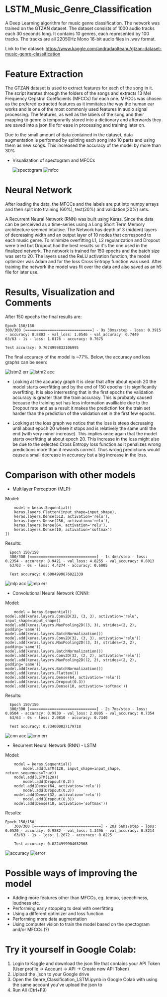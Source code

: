 # LSTM_Music_Genre_Classification
A Deep Learning algorithm for music genre classification. The network was trained on the GTZAN dataset. The dataset consists of 1000 audio tracks each 30 seconds long. It contains 10 genres, each represented by 100 tracks. The tracks are all 22050Hz Mono 16-bit audio files in .wav format.

Link to the dataset:
https://www.kaggle.com/andradaolteanu/gtzan-dataset-music-genre-classification

# Feature Extraction
The GTZAN dataset is used to extract features for each of the song in it. The script iterates through the folders of the songs and extracts 13 Mel Frequency Cepstral Coefficients (MFCCs) for each one. MFCCs was chosen as the prefered extracted features as it immitates the way the human ear works and is one of the most commonly used features in audio signal processing. The features, as well as the labels of the song and their mapping to genre is temporarily stored into a dictionary and afterwards they are saved into a json file for ease in processing and training later on.

Due to the small amount of data contained in the dataset, data augmentation is performed by splitting each song into 10 parts and using them as new songs. This increased the accuracy of the model by more than 30%

- Visualization of spectogram and MFCCs

  ![spectogram](https://user-images.githubusercontent.com/58198596/133607202-d45efc3b-2e06-48c9-b7a4-0d10bc2c28cc.png) 		![mfcc](https://user-images.githubusercontent.com/58198596/133607199-afca9a28-54d6-48b4-ae05-311a908bd9a0.png)
  
# Neural Network
  
After loading the data, the MFCCs and the labels are put into numpy arrays and then split into training (60%), test(20%) and validation(20%) sets.
  
A Recurrent Neural Network (RNN) was built using Keras. Since the data can be perceived as a time-series using a Long Short Term Memory architecture seemed intuitive. The Network has depth of 3 (hidden) layers of decreasing width and an output layer of 10 nodes that correspond to each music genre. To minimize overfitting L1, L2 regularization and Dropout were tried but Dropout had the best results so it's the one used in the finalized network. The network is trained for 150 epochs and the batch size was set to 20. The layers used the ReLU activation function, the model optimizer was Adam and for the loss Cross Entropy function was used. After training the network the model was fit over the data and also saved as an h5 file for later use.
  
# Results, Visualization and Comments
  
After 150 epochs the final results are:
  
	Epoch 150/150
	300/300 [==============================] - 9s 30ms/step - loss: 0.3915 - accuracy: 0.8803 - val_loss: 1.0546 - val_accuracy: 0.7449
	63/63 - 1s - loss: 1.0176 - accuracy: 0.7675

	Test accuracy: 0.7674999833106995


The final accuracy of the model is ~77%. Below, the accuracy and loss graphs can be seen:
  
![lstm2 err](https://user-images.githubusercontent.com/58198596/133780555-6722ec26-10c1-4c4f-852b-0386e0aefb6f.png) ![lstm2 acc](https://user-images.githubusercontent.com/58198596/133780564-597fbf35-cec4-41e2-85d5-7990aa34b703.png)

            

- Looking at the accuracy graph it is clear that after about epoch 20 the model starts overfitting and by the end of 150 epochs it is significantly overfitting. It is also interresting that in the first epochs the validation accuracy is greater than the train accuracy. This is probably caused because the training set has less information availliable due to the Dropout rate and as a result it makes the prediction for the train set harder than the prediction of the validation set in the first few epochs. 

- Looking at the loss graph we notice that the loss is steep decreasing until about epoch 20 where it stops and is relatively the same until the end (with very minor increase). This implies once again that the model starts overfitting at about epoch 20. This increase in the loss might also be due to the selected Cross Entropy loss function as it penalizes wrong predictions more than it rewards correct. Thus wrong predictions would cause a small decrease in accuracy but a big increase in the loss.


# Comparison with other models
- Multilayer Perceptron (MLP):

Model:
	
        model = keras.Sequential([
        keras.layers.Flatten(input_shape=input_shape),
        keras.layers.Dense(512, activation='relu'),
        keras.layers.Dense(256, activation='relu'),
        keras.layers.Dense(64, activation='relu'),
        keras.layers.Dense(10, activation='softmax')
    ])


Results:

      Epoch 150/150
      300/300 [==============================] - 1s 4ms/step - loss: 0.2354 - accuracy: 0.9421 - val_loss: 4.8255 - val_accuracy: 0.6013
      63/63 - 0s - loss: 4.4274 - accuracy: 0.6005

      Test accuracy: 0.6004999876022339
   
  
![mlp acc](https://user-images.githubusercontent.com/58198596/133784877-a35d667c-e31a-46ad-beaa-b1035bc30615.png) ![mlp err](https://user-images.githubusercontent.com/58198596/133784871-71b5a958-deb8-417e-ab0b-47524b371d3c.png)


- Convolutional Neural Network (CNN):

Model:

      	model = keras.Sequential()
	model.add(keras.layers.Conv2D(32, (3, 3), activation='relu', input_shape=input_shape))
	model.add(keras.layers.MaxPooling2D((3, 3), strides=(2, 2), padding='same'))
	model.add(keras.layers.BatchNormalization())
	model.add(keras.layers.Conv2D(32, (3, 3), activation='relu'))
	model.add(keras.layers.MaxPooling2D((3, 3), strides=(2, 2), padding='same'))
	model.add(keras.layers.BatchNormalization())
	model.add(keras.layers.Conv2D(32, (2, 2), activation='relu'))
	model.add(keras.layers.MaxPooling2D((2, 2), strides=(2, 2), padding='same'))
	model.add(keras.layers.BatchNormalization())
	model.add(keras.layers.Flatten())
	model.add(keras.layers.Dense(64, activation='relu'))
	model.add(keras.layers.Dropout(0.3))
	model.add(keras.layers.Dense(10, activation='softmax'))


Results:

      Epoch 150/150
      300/300 [==============================] - 2s 7ms/step - loss: 0.0504 - accuracy: 0.9830 - val_loss: 2.0805 - val_accuracy: 0.7354
      63/63 - 0s - loss: 2.0810 - accuracy: 0.7340

      Test accuracy: 0.734000027179718
      

![cnn acc](https://user-images.githubusercontent.com/58198596/133783726-73cc1ef1-628a-4d4c-88dd-0c45c0d4d987.png) ![cnn err](https://user-images.githubusercontent.com/58198596/133783719-ec68ddc8-1023-4557-b4b9-04db975e5c23.png)


- Recurrent Neural Network (RNN) - LSTM

Model:

		model = keras.Sequential()
    		model.add(LSTM(128, input_shape=input_shape, return_sequences=True))
		model.add(LSTM(128))
    		model.add(Dropout(0.2))
		model.add(Dense(64, activation='relu'))
    		model.add(Dropout(0.3))
		model.add(Dense(32, activation='relu'))
    		model.add(Dropout(0.3))
		model.add(Dense(10, activation='softmax'))
      
      
Results:

	Epoch 150/150
      	300/300 [==============================] - 20s 66ms/step - loss: 0.0520 - accuracy: 0.9882 - val_loss: 1.3496 - val_accuracy: 0.8214
      	63/63 - 1s - loss: 1.2672 - accuracy: 0.8225

      	Test accuracy: 0.8224999904632568
  
  
![accuracy](https://user-images.githubusercontent.com/58198596/133620949-5c534090-b2df-4304-beab-609c9bf8f545.png) ![error](https://user-images.githubusercontent.com/58198596/133620939-b98f9feb-14d7-41a5-ba71-81bcd8701704.png)



# Possible ways of improving the model
- Adding more features other than MFCCs, eg. tempo, speechiness, loudness etc.
- Performing early stopping to deal with overfitting
- Using a different optimizer and loss function
- Performing more data augmentation
- Using computer vision to train the model based on the spectogram and/or MFCCs (?)

# Try it yourself in Google Colab:
1. Login to Kaggle and download the json file that contains your API Token (User profile -> Account -> API -> Create new API Token)
2. Upload the .json to your Google drive
3. Open the Genre_Classification_LSTM.ipynb in Google Colab with using the same account you've upload the json to
4. Run All (Ctrl+F9)
